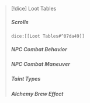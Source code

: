 > [!dice] Loot Tables
> ##### Scrolls
>`dice:[[Loot Tables#^07da49]]`
>
>#####  NPC Combat Behavior
>
>
>#####  NPC Combat Maneuver
>
>
>##### Taint Types
>
>
>##### Alchemy Brew Effect
>